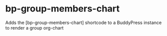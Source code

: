 bp-group-members-chart
======================

Adds the [bp-group-members-chart] shortcode to a BuddyPress instance to render a group org-chart
